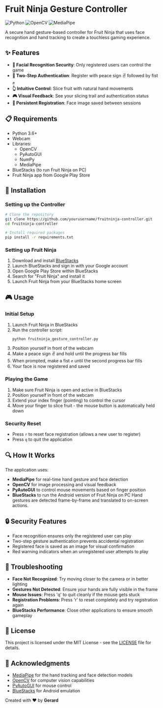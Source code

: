 
# Fruit Ninja Gesture Controller
![Python](https://img.shields.io/badge/Python-3.6+-blue.svg)
![OpenCV](https://img.shields.io/badge/OpenCV-4.5+-green.svg)
![MediaPipe](https://img.shields.io/badge/MediaPipe-0.8.9+-orange.svg)

A secure hand gesture-based controller for Fruit Ninja that uses face recognition and hand tracking to create a touchless gaming experience.

## ✨ Features
- **👤 Facial Recognition Security**: Only registered users can control the game
- **🔐 Two-Step Authentication**: Register with peace sign ✌️ followed by fist ✊
- **👆 Intuitive Control**: Slice fruit with natural hand movements
- **🎮 Visual Feedback**: See your slicing trail and authentication status
- **💾 Persistent Registration**: Face image saved between sessions

## 📋 Requirements
- Python 3.6+
- Webcam
- Libraries:
  - OpenCV
  - PyAutoGUI
  - NumPy
  - MediaPipe
- BlueStacks (to run Fruit Ninja on PC)
- Fruit Ninja app from Google Play Store

## 🚀 Installation

### Setting up the Controller
```bash
# Clone the repository
git clone https://github.com/yourusername/fruitninja-controller.git
cd fruitninja-controller

# Install required packages
pip install -r requirements.txt
```

### Setting up Fruit Ninja
1. Download and install [BlueStacks](https://www.bluestacks.com/)
2. Launch BlueStacks and sign in with your Google account
3. Open Google Play Store within BlueStacks
4. Search for "Fruit Ninja" and install it
5. Launch Fruit Ninja from your BlueStacks home screen

## 🎮 Usage
### Initial Setup
1. Launch Fruit Ninja in BlueStacks
2. Run the controller script:
   ```bash
   python fruitninja_gesture_controller.py
   ```
3. Position yourself in front of the webcam
4. Make a peace sign ✌️ and hold until the progress bar fills
5. When prompted, make a fist ✊ until the second progress bar fills
6. Your face is now registered and saved

### Playing the Game
1. Make sure Fruit Ninja is open and active in BlueStacks
2. Position yourself in front of the webcam
3. Extend your index finger (pointing) to control the cursor
4. Move your finger to slice fruit - the mouse button is automatically held down

### Security Reset
- Press `r` to reset face registration (allows a new user to register)
- Press `q` to quit the application

## 🔍 How It Works
The application uses:
- **MediaPipe** for real-time hand gesture and face detection
- **OpenCV** for image processing and visual feedback
- **PyAutoGUI** to control mouse movements based on finger position
- **BlueStacks** to run the Android version of Fruit Ninja on PC
Hand gestures are detected frame-by-frame and translated to on-screen actions.

## 🔒 Security Features
- Face recognition ensures only the registered user can play
- Two-step gesture authentication prevents accidental registration
- Registered face is saved as an image for visual confirmation
- Red warning indicators when an unregistered user attempts to play

## 🔧 Troubleshooting
- **Face Not Recognized**: Try moving closer to the camera or in better lighting
- **Gestures Not Detected**: Ensure your hands are fully visible in the frame
- **Mouse Issues**: Press 'q' to quit cleanly if the mouse gets stuck
- **Registration Problems**: Press 'r' to reset completely and try registration again
- **BlueStacks Performance**: Close other applications to ensure smooth gameplay

## 📄 License
This project is licensed under the MIT License - see the [LICENSE](LICENSE) file for details.

## 🙏 Acknowledgments
- [MediaPipe](https://mediapipe.dev/) for the hand tracking and face detection models
- [OpenCV](https://opencv.org/) for computer vision capabilities
- [PyAutoGUI](https://pyautogui.readthedocs.io/) for mouse control
- [BlueStacks](https://www.bluestacks.com/) for Android emulation


Created with ❤️ by **Gerard**
